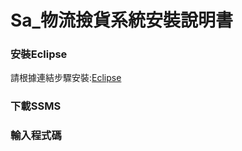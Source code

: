 # Sa_物流撿貨系統安裝說明書
### 安裝Eclipse

請根據連結步驟安裝:[Eclipse](https://www.eclipse.org/downloads/packages/installer)
### 下載SSMS

### 輸入程式碼
